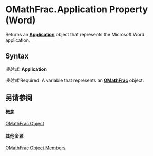 
# OMathFrac.Application Property (Word)

Returns an  **[Application](d1cf6f8f-4e88-bf01-93b4-90a83f79cb44.md)** object that represents the Microsoft Word application.


## Syntax

 _表达式_. **Application**

 _表达式_ Required. A variable that represents an **[OMathFrac](31221b8f-9edc-9684-3b4e-867c23cf1c26.md)** object.


## 另请参阅


#### 概念


[OMathFrac Object](31221b8f-9edc-9684-3b4e-867c23cf1c26.md)
#### 其他资源


[OMathFrac Object Members](http://msdn.microsoft.com/library/97139cc5-c6e5-5adc-c361-95621b6b6d0e%28Office.15%29.aspx)